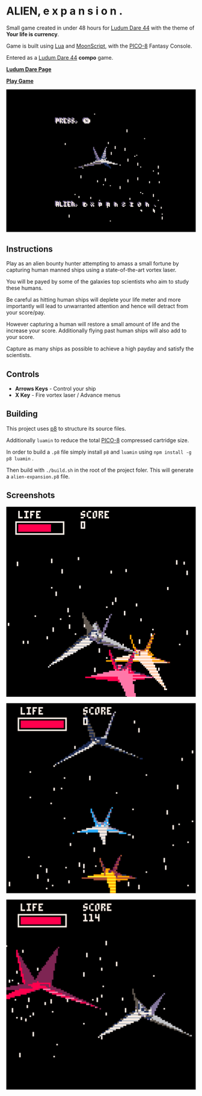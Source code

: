 

# ALIEN, e x p a n s i o n .

Small game created in under 48 hours for [Ludum Dare 44](https://ldjam.com/events/ludum-dare/44) with the theme of **Your life is currency**.

Game is built using [Lua](https://www.lua.org/) and [MoonScript](https://moonscript.org/), with the [PICO-8](https://www.lexaloffle.com/pico-8.php) Fantasy Console.

Entered as a [Ludum Dare 44](https://ldjam.com/events/ludum-dare/44) **compo** game.

**[Ludum Dare Page](https://ldjam.com/events/ludum-dare/44/alien-e-x-p-a-n-s-i-o-n)**

**[Play Game](https://jaxson.vandoorn.ca/ludum-dare-44/)**

![img](./screenshots/title-screen.gif "Title Screen")


## Instructions

Play as an alien bounty hunter attempting to amass a small fortune by capturing human manned ships using a state-of-the-art vortex laser.

You will be payed by some of the galaxies top scientists who aim to study these humans.

Be careful as hitting human ships will deplete your life meter and more importantly will lead to unwarranted attention and hence will detract from your score/pay.

However capturing a human will restore a small amount of life and the increase your score.  Additionally flying past human ships will also add to your score.

Capture as many ships as possible to achieve a high payday and satisfy the scientists.


## Controls

-   **Arrows Keys** - Control your ship
-   **X Key** - Fire vortex laser / Advance menus


## Building

This project uses [p8](https://github.com/jozanza/p8) to structure its source files.

Additionally `luamin` to reduce the total [PICO-8](https://www.lexaloffle.com/pico-8.php) compressed cartridge size.

In order to build a `.p8` file simply install `p8` and `luamin` using `npm install -g p8 luamin` .

Then build with `./build.sh` in the root of the project foler.  This will generate a `alien-expansion.p8` file.


## Screenshots

![img](./screenshots/game-1.png "Gameplay 1")

![img](./screenshots/game-2.png "Gameplay 2")

![img](./screenshots/game-3.png "Gameplay 3")
